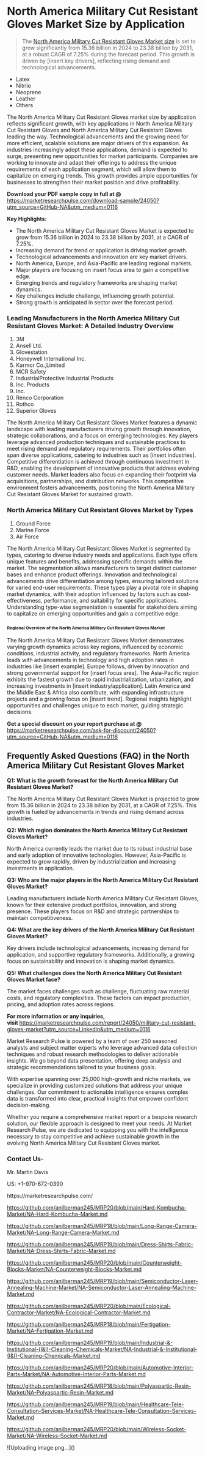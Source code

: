 <h1>North America Military Cut Resistant Gloves Market&nbsp;Size by Application</h1><blockquote><p>The <a href="https://marketresearchpulse.com/download-sample/24050?utm_source=GitHub-NA&amp;utm_medium=0116">North America Military Cut Resistant Gloves Market size</a> is set to grow significantly from 15.36 billion in 2024 to 23.38 billion by 2031, at a robust CAGR of 7.25% during the forecast period. This growth is driven by [insert key drivers], reflecting rising demand and technological advancements.</p></blockquote><ul><li>Latex<li> Nitrile<li> Neoprene<li> Leather<li> Others</li></ul><p>The North America Military Cut Resistant Gloves market size by application reflects significant growth, with key applications in North America Military Cut Resistant Gloves and North America Military Cut Resistant Gloves leading the way. Technological advancements and the growing need for more efficient, scalable solutions are major drivers of this expansion. As industries increasingly adopt these applications, demand is expected to surge, presenting new opportunities for market participants. Companies are working to innovate and adapt their offerings to address the unique requirements of each application segment, which will allow them to capitalize on emerging trends. This growth provides ample opportunities for businesses to strengthen their market position and drive profitability.</p><p><strong>Download your PDF sample copy in full at @ </strong><a href="https://marketresearchpulse.com/download-sample/24050?utm_source=GitHub-NA&amp;utm_medium=0116">https://marketresearchpulse.com/download-sample/24050?utm_source=GitHub-NA&amp;utm_medium=0116</a></p><p><strong>Key Highlights: </strong></p><ul><li>The North America Military Cut Resistant Gloves Market is expected to grow from 15.36 billion in 2024 to 23.38 billion by 2031, at a CAGR of 7.25%.</li><li>Increasing demand for trend or application is driving market growth.</li><li>Technological advancements and innovation are key market drivers.</li><li>North America, Europe, and Asia-Pacific are leading regional markets.</li><li>Major players are focusing on insert focus area to gain a competitive edge.</li><li>Emerging trends and regulatory frameworks are shaping market dynamics.</li><li>Key challenges include challenge, influencing growth potential.</li><li>Strong growth is anticipated in sector over the forecast period.</li></ul><h3>Leading Manufacturers in the North America Military Cut Resistant Gloves Market: A Detailed Industry Overview</h3><ol><li>3M</li><li>Ansell Ltd.</li><li>Glovestation</li><li>Honeywell International Inc.</li><li>Karmor Co.,Limited</li><li>MCR Safety</li><li>IndustrialProtective Industrial Products</li><li>Inc. Products</li><li>Inc.</li><li>Renco Corporation</li><li>Rothco</li><li>Superior Gloves</li></ol><div class="flex max-w-full flex-col flex-grow"><div class="min-h-8 text-message flex w-full flex-col items-end gap-2 whitespace-normal break-words [.text-message+&amp;]:mt-5" dir="auto" data-message-author-role="assistant" data-message-id="fd8432e4-4910-450d-b182-61b7bfb0a01f" data-message-model-slug="gpt-4o"><div class="flex w-full flex-col gap-1 empty:hidden first:pt-[3px]"><div class="markdown prose w-full break-words dark:prose-invert light"><p>The North America Military Cut Resistant Gloves Market features a dynamic landscape with leading manufacturers driving growth through innovation, strategic collaborations, and a focus on emerging technologies. Key players leverage advanced production techniques and sustainable practices to meet rising demand and regulatory requirements. Their portfolios often span diverse applications, catering to industries such as [insert industries]. Competitive differentiation is achieved through continuous investment in R&amp;D, enabling the development of innovative products that address evolving customer needs. Market leaders also focus on expanding their footprint via acquisitions, partnerships, and distribution networks. This competitive environment fosters advancements, positioning the North America Military Cut Resistant Gloves Market for sustained growth.</p></div></div></div></div><h3>North America Military Cut Resistant Gloves Market by Types</h3><ol><li>Ground Force<li> Marine Force<li> Air Force</li></ol><div class="flex max-w-full flex-col flex-grow"><div class="min-h-8 text-message flex w-full flex-col items-end gap-2 whitespace-normal break-words [.text-message+&amp;]:mt-5" dir="auto" data-message-author-role="assistant" data-message-id="084470be-0bb7-4664-bddf-5156b4f41249" data-message-model-slug="gpt-4o-mini"><div class="flex w-full flex-col gap-1 empty:hidden first:pt-[3px]"><div class="markdown prose w-full break-words dark:prose-invert light"><p>The North America Military Cut Resistant Gloves Market is segmented by types, catering to diverse industry needs and applications. Each type offers unique features and benefits, addressing specific demands within the market. The segmentation allows manufacturers to target distinct customer bases and enhance product offerings. Innovation and technological advancements drive differentiation among types, ensuring tailored solutions for varied end-user requirements. These types play a pivotal role in shaping market dynamics, with their adoption influenced by factors such as cost-effectiveness, performance, and suitability for specific applications. Understanding type-wise segmentation is essential for stakeholders aiming to capitalize on emerging opportunities and gain a competitive edge.</p></div></div></div></div><h3><span style="font-size: 11px;">Regional Overview of the North America Military Cut Resistant Gloves Market</span></h3><div class="flex max-w-full flex-col flex-grow"><div class="min-h-8 text-message flex w-full flex-col items-end gap-2 whitespace-normal break-words [.text-message+&amp;]:mt-5" dir="auto" data-message-author-role="assistant" data-message-id="e9038762-ce64-4e30-91c9-9bd413514231" data-message-model-slug="gpt-4o-mini"><div class="flex w-full flex-col gap-1 empty:hidden first:pt-[3px]"><div class="markdown prose w-full break-words dark:prose-invert light"><p>The North America Military Cut Resistant Gloves Market demonstrates varying growth dynamics across key regions, influenced by economic conditions, industrial activity, and regulatory frameworks. North America leads with advancements in technology and high adoption rates in industries like [insert example]. Europe follows, driven by innovation and strong governmental support for [insert focus area]. The Asia-Pacific region exhibits the fastest growth due to rapid industrialization, urbanization, and increasing investments in [insert industry/application]. Latin America and the Middle East &amp; Africa also contribute, with expanding infrastructure projects and a growing focus on [insert trend]. Regional insights highlight opportunities and challenges unique to each market, guiding strategic decisions.</p></div></div></div></div><p><strong>Get a special discount on your report purchase at @ </strong><a href="https://marketresearchpulse.com/ask-for-discount/24050?utm_source=GitHub-NA&amp;utm_medium=0116">https://marketresearchpulse.com/ask-for-discount/24050?utm_source=GitHub-NA&amp;utm_medium=0116</a></p><h2>Frequently Asked Questions (FAQ) in the North America Military Cut Resistant Gloves Market</h2><p><strong>Q1: What is the growth forecast for the North America Military Cut Resistant Gloves Market?</strong></p><p>The North America Military Cut Resistant Gloves Market is projected to grow from 15.36 billion in 2024 to 23.38 billion by 2031, at a CAGR of 7.25%. This growth is fueled by advancements in trends and rising demand across industries.</p><p><strong>Q2: Which region dominates the North America Military Cut Resistant Gloves Market?</strong></p><p>North America currently leads the market due to its robust industrial base and early adoption of innovative technologies. However, Asia-Pacific is expected to grow rapidly, driven by industrialization and increasing investments in application.</p><p><strong>Q3: Who are the major players in the North America Military Cut Resistant Gloves Market?</strong></p><p>Leading manufacturers include North America Military Cut Resistant Gloves, known for their extensive product portfolios, innovation, and strong presence. These players focus on R&amp;D and strategic partnerships to maintain competitiveness.</p><p><strong>Q4: What are the key drivers of the North America Military Cut Resistant Gloves Market?</strong></p><p>Key drivers include technological advancements, increasing demand for application, and supportive regulatory frameworks. Additionally, a growing focus on sustainability and innovation is shaping market dynamics.</p><p><strong>Q5: What challenges does the North America Military Cut Resistant Gloves Market face?</strong></p><p>The market faces challenges such as challenge, fluctuating raw material costs, and regulatory complexities. These factors can impact production, pricing, and adoption rates across regions.</p><p><strong>For more information or any inquiries, visit&nbsp;</strong><a href="https://marketresearchpulse.com/report/24050/military-cut-resistant-gloves-market?utm_source=Linkedin&utm_medium=0116">https://marketresearchpulse.com/report/24050/military-cut-resistant-gloves-market?utm_source=Linkedin&utm_medium=0116</a></p><p>Market Research Pulse is powered by a team of over 250 seasoned analysts and subject matter experts who leverage advanced data collection techniques and robust research methodologies to deliver actionable insights. We go beyond data presentation, offering deep analysis and strategic recommendations tailored to your business goals.</p><p>With expertise spanning over 25,000 high-growth and niche markets, we specialize in providing customized solutions that address your unique challenges. Our commitment to actionable intelligence ensures complex data is transformed into clear, practical insights that empower confident decision-making.</p><p>Whether you require a comprehensive market report or a bespoke research solution, our flexible approach is designed to meet your needs. At Market Research Pulse, we are dedicated to equipping you with the intelligence necessary to stay competitive and achieve sustainable growth in the evolving North America Military Cut Resistant Gloves market.</p><h3><strong>Contact Us-</strong></h3><p>Mr. Martin Davis</p><p>US: +1-970-672-0390</p><p>https://marketresearchpulse.com/</p><p><a href="https://github.com/anilberman245/MRP20/blob/main/Hard-Kombucha-Market/NA-Hard-Kombucha-Market.md">https://github.com/anilberman245/MRP20/blob/main/Hard-Kombucha-Market/NA-Hard-Kombucha-Market.md</a></p><p><a href="https://github.com/anilberman245/MRP18/blob/main/Long-Range-Camera-Market/NA-Long-Range-Camera-Market.md">https://github.com/anilberman245/MRP18/blob/main/Long-Range-Camera-Market/NA-Long-Range-Camera-Market.md</a></p><p><a href="https://github.com/anilberman245/MRP19/blob/main/Dress-Shirts-Fabric-Market/NA-Dress-Shirts-Fabric-Market.md">https://github.com/anilberman245/MRP19/blob/main/Dress-Shirts-Fabric-Market/NA-Dress-Shirts-Fabric-Market.md</a></p><p><a href="https://github.com/anilberman245/MRP20/blob/main/Counterweight-Blocks-Market/NA-Counterweight-Blocks-Market.md">https://github.com/anilberman245/MRP20/blob/main/Counterweight-Blocks-Market/NA-Counterweight-Blocks-Market.md</a></p><p><a href="https://github.com/anilberman245/MRP19/blob/main/Semiconductor-Laser-Annealing-Machine-Market/NA-Semiconductor-Laser-Annealing-Machine-Market.md">https://github.com/anilberman245/MRP19/blob/main/Semiconductor-Laser-Annealing-Machine-Market/NA-Semiconductor-Laser-Annealing-Machine-Market.md</a></p><p><a href="https://github.com/anilberman245/MRP20/blob/main/Ecological-Contractor-Market/NA-Ecological-Contractor-Market.md">https://github.com/anilberman245/MRP20/blob/main/Ecological-Contractor-Market/NA-Ecological-Contractor-Market.md</a></p><p><a href="https://github.com/anilberman245/MRP18/blob/main/Fertigation-Market/NA-Fertigation-Market.md">https://github.com/anilberman245/MRP18/blob/main/Fertigation-Market/NA-Fertigation-Market.md</a></p><p><a href="https://github.com/anilberman245/MRP19/blob/main/Industrial-&-Institutional-(I&I)-Cleaning-Chemicals-Market/NA-Industrial-&-Institutional-(I&I)-Cleaning-Chemicals-Market.md">https://github.com/anilberman245/MRP19/blob/main/Industrial-&-Institutional-(I&I)-Cleaning-Chemicals-Market/NA-Industrial-&-Institutional-(I&I)-Cleaning-Chemicals-Market.md</a></p><p><a href="https://github.com/anilberman245/MRP20/blob/main/Automotive-Interior-Parts-Market/NA-Automotive-Interior-Parts-Market.md">https://github.com/anilberman245/MRP20/blob/main/Automotive-Interior-Parts-Market/NA-Automotive-Interior-Parts-Market.md</a></p><p><a href="https://github.com/anilberman245/MRP18/blob/main/Polyaspartic-Resin-Market/NA-Polyaspartic-Resin-Market.md">https://github.com/anilberman245/MRP18/blob/main/Polyaspartic-Resin-Market/NA-Polyaspartic-Resin-Market.md</a></p><p><a href="https://github.com/anilberman245/MRP19/blob/main/Healthcare-Tele-Consultation-Services-Market/NA-Healthcare-Tele-Consultation-Services-Market.md">https://github.com/anilberman245/MRP19/blob/main/Healthcare-Tele-Consultation-Services-Market/NA-Healthcare-Tele-Consultation-Services-Market.md</a></p><p><a href="https://github.com/anilberman245/MRP20/blob/main/Wireless-Socket-Market/NA-Wireless-Socket-Market.md">https://github.com/anilberman245/MRP20/blob/main/Wireless-Socket-Market/NA-Wireless-Socket-Market.md</a></p>
![Uploading image.png…]()
